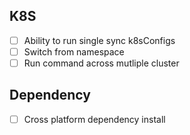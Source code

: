 ## K8S

- [ ] Ability to run single sync k8sConfigs
- [ ] Switch from namespace
- [ ] Run command across mutliple cluster

## Dependency

- [ ] Cross platform dependency install
